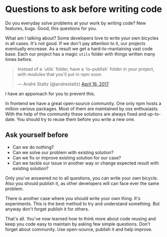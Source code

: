 # Questions to ask before writing code

<!-- _October 18, 2017_ -->

Do you everyday solve problems at your work by writing code?
New features, bugs.
Good, this questions for you.

What am I talking about?
Some developers love to write your own bicycles in all cases.
It's not good.
If we don't pay attention to it, our projects eventually encrease.
As a result we get a hard-to-mantaining vast code base.
Each our project has a magic `utils` folder with things written many times before.

<blockquote class="twitter-tweet" data-lang="en"><p lang="en" dir="ltr">Instead of a `utils` folder, have a `to-publish` folder in your project, with modules that you&#39;ll put in npm soon.</p>&mdash; André Staltz (@andrestaltz) <a href="https://twitter.com/andrestaltz/status/853552718836899840?ref_src=twsrc%5Etfw">April 16, 2017</a></blockquote>
<script async src="//platform.twitter.com/widgets.js" charset="utf-8"></script>

I have an apporoach for you to prevent this.

In frontend we have a great open-source community.
One only npm hosts a million various packages.
Most of them are maintained by oss enthusiasts.
With the help of the community these solutions are always fixed and up-to-date.
You should try to reuse them before you write a new one.

## Ask yourself before

- Can we do nothing?
- Can we solve our problem with existing solution?
- Can we fix or improve existing solution for our case?
- Can we tackle our issue in another way or change expected result with existing solution?

Only you've answered no to all questions, you can write your own bicycle.
Also you should publish it, as other developers will can face ever the same problem.

There is another case where you should write your own thing.
It's experiments.
This is the best method to try and understand something.
But anyway don't forget publish it for others.

That's all.
You've now learned how to think more about code reusing and keep you code easy to maintain by asking few simple questions.
Don't forget about community.
Use open-source, publish it and help improve.
